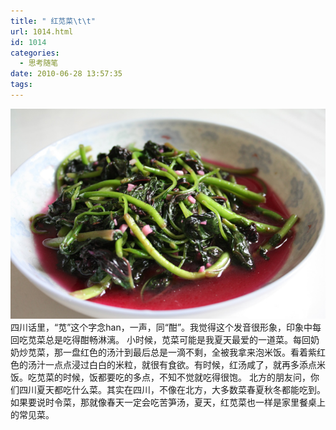 ```yaml
---
title: " 红苋菜\t\t"
url: 1014.html
id: 1014
categories:
  - 思考随笔
date: 2010-06-28 13:57:35
tags:
---
```


![红苋菜](../../images//2010/06/e7baa2e88b8be88f9c.jpg "红苋菜") 四川话里，“苋”这个字念han，一声，同“酣”。我觉得这个发音很形象，印象中每回吃苋菜总是吃得酣畅淋漓。 小时候，苋菜可能是我夏天最爱的一道菜。每回奶奶炒苋菜，那一盘红色的汤汁到最后总是一滴不剩，全被我拿来泡米饭。看着紫红色的汤汁一点点浸过白白的米粒，就很有食欲。有时候，红汤咸了，就再多添点米饭。吃苋菜的时候，饭都要吃的多点，不知不觉就吃得很饱。 北方的朋友问，你们四川夏天都吃什么菜。其实在四川，不像在北方，大多数菜春夏秋冬都能吃到。如果要说时令菜，那就像春天一定会吃苦笋汤，夏天，红苋菜也一样是家里餐桌上的常见菜。